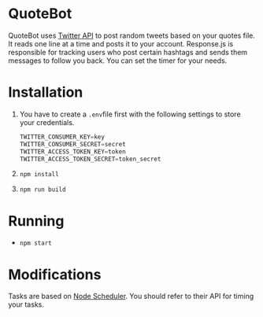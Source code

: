# QuoteBot

QuoteBot uses [Twitter API](https://dev.twitter.com/rest/public) to post random tweets based on your quotes file. It reads one
line at a time and posts it to your account. Response.js is responsible for tracking users who post certain hashtags and sends them messages to follow you back. You can set the timer for your needs.

# Installation

1. You have to create a `.env`file first with the following settings to store your credentials.

    ```javascript
    TWITTER_CONSUMER_KEY=key
    TWITTER_CONSUMER_SECRET=secret
    TWITTER_ACCESS_TOKEN_KEY=token
    TWITTER_ACCESS_TOKEN_SECRET=token_secret
    ```

2. `npm install`
3. `npm run build`

# Running

* `npm start`  

# Modifications

Tasks are based on [Node Scheduler](https://github.com/node-schedule/node-schedule). You should refer to their API for timing your tasks.
